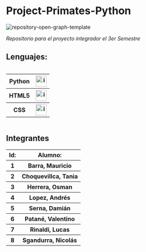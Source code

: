 # Project-Primates-Python

![repository-open-graph-template](https://user-images.githubusercontent.com/111594677/232668817-8e98b10a-384f-4730-a592-ff342a4272ca.png)

*Repositorio para el proyecto integrador el 3er Semestre*


## Lenguajes:

<div style="overflow-x: auto; overflow-y: hidden;">
  <table>
    <tr>
      <th>Python</th>
      <th> <img src="https://user-images.githubusercontent.com/111594677/232658922-1758a4c2-aeb5-4e1d-8a24-ed18d30e2265.png" alt="imagen" width="30"> </th>
    </tr>
    <tr>
      <th>HTML5</th>
      <th> <img src="https://cdn-icons-png.flaticon.com/512/226/226269.png?w=826&t=st=1687745217~exp=1687745817~hmac=bd17e135155303394072d83f3e4c65320f5cdccb76dbdddebbde353b375b95bd" alt="imagen" width="30"> </th>
    </tr>
    <tr>
      <th>CSS</th>
      <th> <img src="https://cdn-icons-png.flaticon.com/512/732/732190.png?w=826&t=st=1687745373~exp=1687745973~hmac=54ae45c592aad172a0731f9e49826b9b9254ffaf3511595aac252576a958c97a" alt="imagen" width="30"> </th>
    </tr>
  </table>
</div>

## Integrantes


  <table style="width: 100%; text-align: center;">
      <tr>
      <th>Id:</th>
      <th>Alumno:</th>
    </tr>
    <tr>
      <th>1</th>
      <th>Barra, Mauricio</th>
    </tr>
    <tr>
      <th>2</th>
      <th>Choquevillca, Tania</th>
    </tr>
    <tr>
      <th>3</th>
      <th>Herrera, Osman</th>
    </tr>
    <tr>
      <th>4</th>
      <th>Lopez, Andrés</th>
    </tr>
    <tr>
      <th>5</th>
      <th>Serna, Damián</th>
    </tr>
    <tr>
      <th>6</th>
      <th>Patané, Valentino</th>
    </tr>
    <tr>
      <th>7</th>
      <th>Rinaldi, Lucas</th>
    </tr>
    <tr>
      <th>8</th>
      <th>Sgandurra, Nicolás</th>
    </tr>
  </table>




